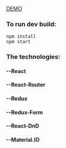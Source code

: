 [DEMO](https://my-notes-13.herokuapp.com/)
### To run dev build:

```
npm install
npm start
```
### The technologies:

#### --React
#### --React-Router
#### --Redux
#### --Redux-Form
#### --React-DnD
#### --Material.IO
